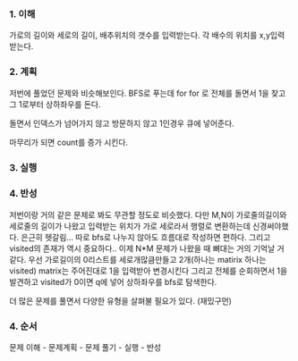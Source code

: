 ### 1. 이해

가로의 길이와 세로의 길이, 배추위치의 갯수를 입력받는다.
각 배수의 위치를 x,y입력받는다.


### 2. 계획

저번에 풀었던 문제와 비슷해보인다.
BFS로 푸는데 for for 로 전체를 돌면서 1을 찾고 그 1로부터 상하좌우를 돈다.

돌면서 인덱스가 넘어가지 않고 방문하지 않고 1인경우 큐에 넣어준다.

마무리가 되면 count를 증가 시킨다.

### 3. 실행


### 4. 반성

저번이랑 거의 같은 문제로 봐도 무관할 정도로 비슷했다. 다만 M,N이 가로줄의길이와 세로줄의 길이가 나왔고 입력받는 위치가 가로 세로라서 행렬로 변환하는데 신경써야했다. 은근히 헷갈림... 따로 bfs로 나누지 않아도 흐름대로 작성하면 편하다. 그리고 visited의 존재가 역시 중요하다.. 이제 N*M 문제가 나왔을 때 뼈대는 거의 기억날 거 같다.
우선 가로길이의 0리스트를 세로개많큼만들고 2개(하나는 matirix 하나는 visited) matrix는 주어진대로 1을 입력받아 변경시킨다 그리고 전체를 순회하면서 1을 발견하고 visited가 0이면 q에 넣어 상하좌우를 bfs로 탐색한다.

더 많은 문제를 풀면서 다양한 유형을 살펴불 필요가 있다. (재밌구먼)


### 4. 순서

문제 이해 - 문제계획 - 문제 풀기 - 실행 - 반성


